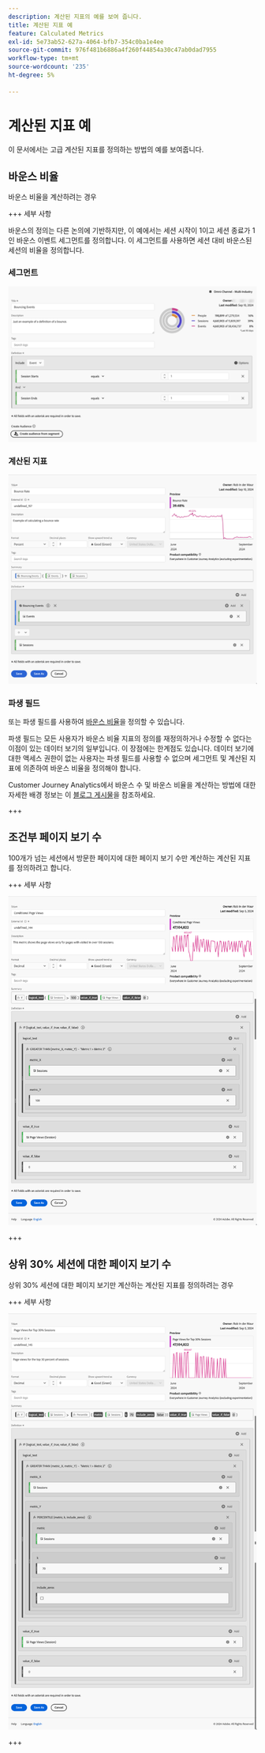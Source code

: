 ```yaml
---
description: 계산된 지표의 예를 보여 줍니다.
title: 계산된 지표 예
feature: Calculated Metrics
exl-id: 5e73ab52-627a-4064-bfb7-354c0ba1e4ee
source-git-commit: 976f481b6886a4f260f44854a30c47ab0dad7955
workflow-type: tm+mt
source-wordcount: '235'
ht-degree: 5%

---
```


# 계산된 지표 예

이 문서에서는 고급 계산된 지표를 정의하는 방법의 예를 보여줍니다.

## 바운스 비율

바운스 비율을 계산하려는 경우

+++ 세부 사항

바운스의 정의는 다른 논의에 기반하지만, 이 예에서는 세션 시작이 1이고 세션 종료가 1인 바운스 이벤트 세그먼트를 정의합니다. 이 세그먼트를 사용하면 세션 대비 바운스된 세션의 비율을 정의합니다.


### 세그먼트

![이벤트 반송](assets/example-bounce-bouncedevents.png)

### 계산된 지표

![바운스 비율](assets/example-bounce-rate.png)


### 파생 필드

또는 파생 필드를 사용하여 [바운스 비율](/help/data-views/derived-fields/derived-fields.md#bounces)을 정의할 수 있습니다.

파생 필드는 모든 사용자가 바운스 비율 지표의 정의를 재정의하거나 수정할 수 없다는 이점이 있는 데이터 보기의 일부입니다. 이 장점에는 한계점도 있습니다. 데이터 보기에 대한 액세스 권한이 없는 사용자는 파생 필드를 사용할 수 없으며 세그먼트 및 계산된 지표에 의존하여 바운스 비율을 정의해야 합니다.

Customer Journey Analytics에서 바운스 수 및 바운스 비율을 계산하는 방법에 대한 자세한 배경 정보는 이 [블로그 게시물](https://experienceleaguecommunities.adobe.com/t5/adobe-analytics-blogs/calculating-bounces-amp-bounce-rate-in-adobe-customer-journey/ba-p/706446?profile.language=ko)을 참조하세요.

+++


## 조건부 페이지 보기 수

100개가 넘는 세션에서 방문한 페이지에 대한 페이지 보기 수만 계산하는 계산된 지표를 정의하려고 합니다.

+++ 세부 사항 

![조건부 페이지 보기](assets/conditional-page-views.png)

+++

## 상위 30% 세션에 대한 페이지 보기 수

상위 30% 세션에 대한 페이지 보기만 계산하는 계산된 지표를 정의하려는 경우

+++ 세부 사항

![상위 30% 페이지 보기 수](assets/top30-page-views.png)

+++
